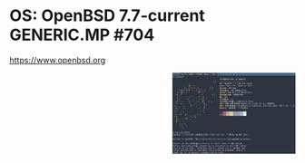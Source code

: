 # OS: OpenBSD 7.7-current GENERIC.MP #704

https://www.openbsd.org




<a href="https://github.com/ChefIronBelly/OpenBSD-D/blob/main/moneyshot.jpg"><img src="https://github.com/ChefIronBelly/OpenBSD-D/blob/main/moneyshot.jpg" width="43%" align="right"></a>
